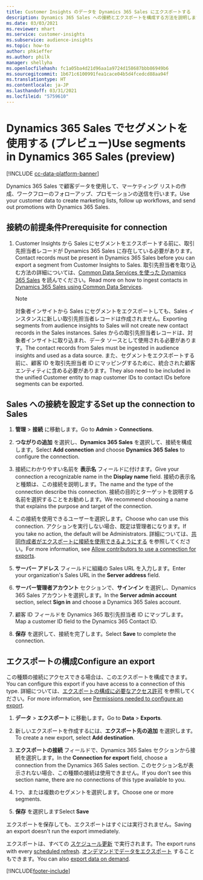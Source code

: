 ```yaml
---
title: Customer Insights のデータを Dynamics 365 Sales にエクスポートする
description: Dynamics 365 Sales への接続とエクスポートを構成する方法を説明します。
ms.date: 03/03/2021
ms.reviewer: mhart
ms.service: customer-insights
ms.subservice: audience-insights
ms.topic: how-to
author: phkieffer
ms.author: philk
manager: shellyha
ms.openlocfilehash: fc1a05ba4d21d96aa1a9724d158687bbb86949b6
ms.sourcegitcommit: 1b671c6100991fea1cace04b5d4fcedcd88aa94f
ms.translationtype: HT
ms.contentlocale: ja-JP
ms.lasthandoff: 03/31/2021
ms.locfileid: "5759610"
---
```

# <a name="use-segments-in-dynamics-365-sales-preview"></a><span data-ttu-id="d4f05-103">Dynamics 365 Sales でセグメントを使用する (プレビュー)</span><span class="sxs-lookup"><span data-stu-id="d4f05-103">Use segments in Dynamics 365 Sales (preview)</span></span>

[!INCLUDE [cc-data-platform-banner](../includes/cc-data-platform-banner.md)]

<span data-ttu-id="d4f05-104">Dynamics 365 Sales で顧客データを使用して、マーケティング リストの作成、ワークフローのフォローアップ、プロモーションの送信を行います。</span><span class="sxs-lookup"><span data-stu-id="d4f05-104">Use your customer data to create marketing lists, follow up workflows, and send out promotions with Dynamics 365 Sales.</span></span>

## <a name="prerequisite-for-connection"></a><span data-ttu-id="d4f05-105">接続の前提条件</span><span class="sxs-lookup"><span data-stu-id="d4f05-105">Prerequisite for connection</span></span>

1. <span data-ttu-id="d4f05-106">Customer Insights から Sales にセグメントをエクスポートする前に、取引先担当者レコードが Dynamics 365 Sales に存在している必要があります。</span><span class="sxs-lookup"><span data-stu-id="d4f05-106">Contact records must be present in Dynamics 365 Sales before you can export a segment from Customer Insights to Sales.</span></span> <span data-ttu-id="d4f05-107">取引先担当者を取り込む方法の詳細については、[Common Data Services を使った Dynamics 365 Sales](connect-power-query.md) を読んでください。</span><span class="sxs-lookup"><span data-stu-id="d4f05-107">Read more on how to ingest contacts in [Dynamics 365 Sales using Common Data Services](connect-power-query.md).</span></span>

   > [!NOTE]
   > <span data-ttu-id="d4f05-108">対象者インサイトから Sales にセグメントをエクスポートしても、Sales インスタンスに新しい取引先担当者レコードは作成されません。</span><span class="sxs-lookup"><span data-stu-id="d4f05-108">Exporting segments from audience insights to Sales will not create new contact records in the Sales instances.</span></span> <span data-ttu-id="d4f05-109">Sales からの取引先担当者レコードは、対象者インサイトに取り込まれ、データ ソースとして使用される必要があります。</span><span class="sxs-lookup"><span data-stu-id="d4f05-109">The contact records from Sales must be ingested in audience insights and used as a data source.</span></span> <span data-ttu-id="d4f05-110">また、セグメントをエクスポートする前に、顧客 ID を取引先担当者 ID にマッピングするために、統合された顧客エンティティに含める必要があります。</span><span class="sxs-lookup"><span data-stu-id="d4f05-110">They also need to be included in the unified Customer entity to map customer IDs to contact IDs before segments can be exported.</span></span>

## <a name="set-up-the-connection-to-sales"></a><span data-ttu-id="d4f05-111">Sales への接続を設定する</span><span class="sxs-lookup"><span data-stu-id="d4f05-111">Set up the connection to Sales</span></span>

1. <span data-ttu-id="d4f05-112">**管理** > **接続** に移動します。</span><span class="sxs-lookup"><span data-stu-id="d4f05-112">Go to **Admin** > **Connections**.</span></span>

1. <span data-ttu-id="d4f05-113">**つながりの追加** を選択し、**Dynamics 365 Sales** を選択して、接続を構成します。</span><span class="sxs-lookup"><span data-stu-id="d4f05-113">Select **Add connection** and choose **Dynamics 365 Sales** to configure the connection.</span></span>

1. <span data-ttu-id="d4f05-114">接続にわかりやすい名前を **表示名** フィールドに付けます。</span><span class="sxs-lookup"><span data-stu-id="d4f05-114">Give your connection a recognizable name in the **Display name** field.</span></span> <span data-ttu-id="d4f05-115">接続の表示名と種類は、この接続を説明します。</span><span class="sxs-lookup"><span data-stu-id="d4f05-115">The name and the type of the connection describe this connection.</span></span> <span data-ttu-id="d4f05-116">接続の目的とターゲットを説明する名前を選択することをお勧めします。</span><span class="sxs-lookup"><span data-stu-id="d4f05-116">We recommend choosing a name that explains the purpose and target of the connection.</span></span>

1. <span data-ttu-id="d4f05-117">この接続を使用できるユーザーを選択します。</span><span class="sxs-lookup"><span data-stu-id="d4f05-117">Choose who can use this connection.</span></span> <span data-ttu-id="d4f05-118">アクションを実行しない場合、既定は管理者になります。</span><span class="sxs-lookup"><span data-stu-id="d4f05-118">If you take no action, the default will be Administrators.</span></span> <span data-ttu-id="d4f05-119">詳細については、[共同作成者がエクスポートに接続を使用できるようにする](connections.md#allow-contributors-to-use-a-connection-for-exports) を参照してください。</span><span class="sxs-lookup"><span data-stu-id="d4f05-119">For more information, see [Allow contributors to use a connection for exports](connections.md#allow-contributors-to-use-a-connection-for-exports).</span></span>

1. <span data-ttu-id="d4f05-120">**サーバー アドレス** フィールドに組織の Sales URL を入力します。</span><span class="sxs-lookup"><span data-stu-id="d4f05-120">Enter your organization's Sales URL in the **Server address** field.</span></span>

1. <span data-ttu-id="d4f05-121">**サーバー管理者アカウント** セクションで、**サインイン** を選択し、Dynamics 365 Sales アカウントを選択します。</span><span class="sxs-lookup"><span data-stu-id="d4f05-121">In the **Server admin account** section, select **Sign in** and choose a Dynamics 365 Sales account.</span></span>

1. <span data-ttu-id="d4f05-122">顧客 ID フィールドを Dynamics 365 取引先担当者 ID にマップします。</span><span class="sxs-lookup"><span data-stu-id="d4f05-122">Map a customer ID field to the Dynamics 365 Contact ID.</span></span>

1. <span data-ttu-id="d4f05-123">**保存** を選択して、接続を完了します。</span><span class="sxs-lookup"><span data-stu-id="d4f05-123">Select **Save** to complete the connection.</span></span> 

## <a name="configure-an-export"></a><span data-ttu-id="d4f05-124">エクスポートの構成</span><span class="sxs-lookup"><span data-stu-id="d4f05-124">Configure an export</span></span>

<span data-ttu-id="d4f05-125">この種類の接続にアクセスできる場合は、このエクスポートを構成できます。</span><span class="sxs-lookup"><span data-stu-id="d4f05-125">You can configure this export if you have access to a connection of this type.</span></span> <span data-ttu-id="d4f05-126">詳細については、[エクスポートの構成に必要なアクセス許可](export-destinations.md#set-up-a-new-export) を参照してください。</span><span class="sxs-lookup"><span data-stu-id="d4f05-126">For more information, see [Permissions needed to configure an export](export-destinations.md#set-up-a-new-export).</span></span>

1. <span data-ttu-id="d4f05-127">**データ** > **エクスポート** に移動します。</span><span class="sxs-lookup"><span data-stu-id="d4f05-127">Go to **Data** > **Exports**.</span></span>

1. <span data-ttu-id="d4f05-128">新しいエクスポートを作成するには、**エクスポート先の追加** を選択します。</span><span class="sxs-lookup"><span data-stu-id="d4f05-128">To create a new export, select **Add destination**.</span></span>

1. <span data-ttu-id="d4f05-129">**エクスポートの接続** フィールドで、Dynamics 365 Sales セクションから接続を選択します。</span><span class="sxs-lookup"><span data-stu-id="d4f05-129">In the **Connection for export** field, choose a connection from the Dynamics 365 Sales section.</span></span> <span data-ttu-id="d4f05-130">このセクション名が表示されない場合、この種類の接続は使用できません。</span><span class="sxs-lookup"><span data-stu-id="d4f05-130">If you don't see this section name, there are no connections of this type available to you.</span></span>

1. <span data-ttu-id="d4f05-131">1つ、または複数のセグメントを選択します。</span><span class="sxs-lookup"><span data-stu-id="d4f05-131">Choose one or more segments.</span></span>

1. <span data-ttu-id="d4f05-132">**保存** を選択します</span><span class="sxs-lookup"><span data-stu-id="d4f05-132">Select **Save**</span></span>

<span data-ttu-id="d4f05-133">エクスポートを保存しても、エクスポートはすぐには実行されません。</span><span class="sxs-lookup"><span data-stu-id="d4f05-133">Saving an export doesn't run the export immediately.</span></span>

<span data-ttu-id="d4f05-134">エクスポートは、すべての [スケジュール更新](system.md#schedule-tab) で実行されます。</span><span class="sxs-lookup"><span data-stu-id="d4f05-134">The export runs with every [scheduled refresh](system.md#schedule-tab).</span></span> <span data-ttu-id="d4f05-135">[オンデマンドでデータをエクスポート](export-destinations.md#run-exports-on-demand) することもできます。</span><span class="sxs-lookup"><span data-stu-id="d4f05-135">You can also [export data on demand](export-destinations.md#run-exports-on-demand).</span></span> 

[!INCLUDE[footer-include](../includes/footer-banner.md)]
